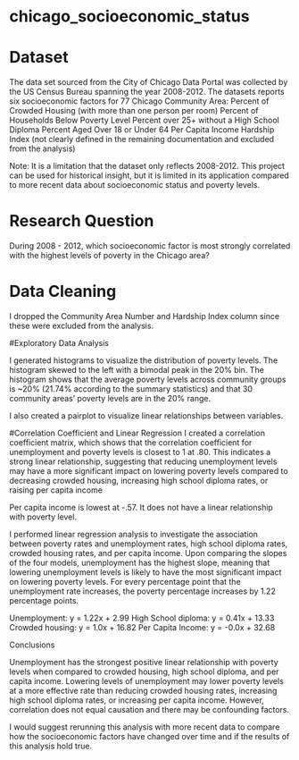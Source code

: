 # chicago_socioeconomic_status

# Dataset 

The data set sourced from the City of Chicago Data Portal was collected by the US Census Bureau spanning the year 2008-2012. The datasets reports six socioeconomic factors for 77 Chicago Community Area: 
Percent of Crowded Housing (with more than one person per room) 
Percent of Households Below Poverty Level
Percent over 25+ without a High School Diploma
Percent Aged Over 18 or Under 64
Per Capita Income 
Hardship Index (not clearly defined in the remaining documentation and excluded from the analysis) 

Note: It is a limitation that the dataset only reflects 2008-2012. This project can be used for historical insight, but it is limited in its application compared to more recent data about socioeconomic status and poverty levels. 

# Research Question
During 2008 - 2012, which socioeconomic factor is most strongly correlated with the highest levels of poverty in the Chicago area?

# Data Cleaning
I dropped the Community Area Number and Hardship Index column since these were excluded from the analysis. 

#Exploratory Data Analysis

I generated histograms to visualize the distribution of poverty levels. The histogram skewed to the left with a bimodal peak in the 20% bin. The histogram shows that the average poverty levels across community groups is ~20% (21.74% according to the summary statistics) and that 30 community areas’ poverty levels are in the 20% range.

I also created a pairplot to visualize linear relationships between variables.  

#Correlation Coefficient and Linear Regression 
I created a correlation coefficient matrix, which shows that the correlation coefficient for unemployment and poverty levels is closest to 1 at .80. This indicates a strong linear relationship, suggesting that reducing unemployment levels may have a more significant impact on lowering poverty levels compared to decreasing crowded housing, increasing high school diploma rates, or raising per capita income

Per capita income is lowest at -.57. It does not have a linear relationship with poverty level.  

I performed linear regression analysis to investigate the association between poverty rates and unemployment rates, high school diploma rates, crowded housing rates, and per capita income. Upon comparing the slopes of the four models, unemployment has the highest slope, meaning that lowering unemployment levels is likely to have the most significant impact on lowering poverty levels. For every percentage point that the unemployment rate increases, the poverty percentage increases by 1.22 percentage points. 

Unemployment: y = 1.22x + 2.99
High School diploma: y = 0.41x + 13.33
Crowded housing: y = 1.0x + 16.82
Per Capita Income: y = -0.0x + 32.68

Conclusions 

Unemployment has the strongest positive linear relationship with poverty levels when compared to crowded housing, high school diploma, and per capita income. Lowering levels of unemployment may lower poverty levels at a more effective rate than reducing crowded housing rates, increasing high school diploma rates, or increasing per capita income. However, correlation does not equal causation and there may be confounding factors. 

I would suggest rerunning this analysis with more recent data to compare how the socioeconomic factors have changed over time and if the results of this analysis hold true. 
